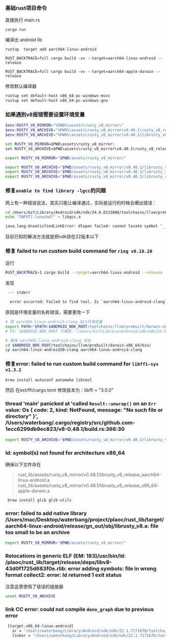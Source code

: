 ### 基础rust项目命令

直接执行 main.rs

```shell
cargo run
```

编译出 android lib

```shell
rustup  target add aarch64-linux-android

RUST_BACKTRACE=full cargo build -vv --target=aarch64-linux-android --release

RUST_BACKTRACE=full cargo build -vv --target=aarch64-apple-darwin --release
```

修改默认编译器

```bash
rustup set default-host x86_64-pc-windows-msvc
rustup set default-host x86_64-pc-windows-gnu
```

### 如果遇到v8报错需要设置环境变量

```powershell
$env:RUSTY_V8_MIRROR="%PWD%\assets\rusty_v8_mirror\"
$env:RUSTY_V8_ARCHIVE="%PWD%\assets\rusty_v8_mirror\v0.48.1\rusty_v8_release_x86_64-pc-windows-msvc.lib"
$env:RUSTY_V8_ARCHIVE="%PWD%\assets\rusty_v8_mirror\v0.48.1\librusty_v8_release_aarch64-linux-android.a"
```

```cmd
set RUSTY_V8_MIRROR=$PWD\assets\rusty_v8_mirror\
set RUSTY_V8_ARCHIVE=$PWD\assets\rusty_v8_mirror\v0.48.1\rusty_v8_release_x86_64-pc-windows-msvc.lib
```

```bash
export RUSTY_V8_MIRROR="$PWD/assets/rusty_v8_mirror/"

export RUSTY_V8_ARCHIVE="$PWD/assets/rusty_v8_mirror/v0.48.1/librusty_v8_release_aarch64-linux-android.a"
export RUSTY_V8_ARCHIVE="$PWD/assets/rusty_v8_mirror/v0.48.1/librusty_v8_release_aarch64-unknown-linux-gnu.a"
export RUSTY_V8_ARCHIVE="$PWD/assets/rusty_v8_mirror/v0.48.1/librusty_v8_release_aarch64-apple-darwin.a"
```

### 修复`unable to find library -lgcc`的问题

网上有一种错误说法，其实只能让编译通过，实际是运行的时候会爆出错误：

```bash
cd /Users/kzf/Library/Android/sdk/ndk/24.0.8215888/toolchains/llvm/prebuilt/darwin-x86_64/lib64/clang/14.0.1/lib/linux/aarch64
echo "INPUT(-lunwind)" > libgcc.a

java.lang.UnsatisfiedLinkError: dlopen failed: cannot locate symbol "__emutls_get_address" referenced by "/data/app/~~xgQux0SWdH8NR7GLHyXCNg==/org.bfchain.rust.example-1rL1uIoeTHAxKOyHiDM32w==/base.apk!/lib/arm64-v8a/librust_lib.so"...
```

目前已知的解决方法就是把ndk锁在22版本以下

### 修复 failed to run custom build command for `ring v0.16.20`

运行

```bash
RUST_BACKTRACE=1 cargo build --target=aarch64-linux-android --release
```

发现

```bash
 --- stderr

  error occurred: Failed to find tool. Is `aarch64-linux-android-clang` installed?
```

原因是环境变量的名称错误，需要更改一下

```bash
# 把 aarch64-linux-android-clang 加入环境变量
export PATH="$PATH:$ANDROID_NDK_ROOT/toolchains/llvm/prebuilt/darwin-x86_64/bin"
# PS: $ANDROID_NDK_ROOT 大概是："/Users/kzf/Library/Android/sdk/ndk/22.0.7026061" 需要代码NDK版本号

# 确保 aarch64-linux-android-clang 存在
cd $ANDROID_NDK_ROOT/toolchains/llvm/prebuilt/darwin-x86_64/bin/
cp aarch64-linux-android30-clang aarch64-linux-android-clang
```

### 修复error: failed to run custom build command for `libffi-sys v1.3.2`

```bash
brew install autoconf automake libtool
```

然后 在ext/ffi/cargo.toml
修改版本为：libffi = "3.0.0"

### thread 'main' panicked at 'called `Result::unwrap()` on an `Err` value: Os { code: 2, kind: NotFound, message: "No such file or directory" }', /Users/waterbang/.cargo/registry/src/github.com-1ecc6299db9ec823/v8-0.48.1/build.rs:366:30

```bash
export RUSTY_V8_ARCHIVE="$PWD/assets/rusty_v8_mirror/v0.48.1/librusty_v8_release_aarch64-linux-android.a"
```

### ld: symbol(s) not found for architecture x86_64

确保以下文件存在
  > rust_lib/assets/rusty_v8_mirror/v0.48.1/librusty_v8_release_aarch64-linux-android.a
  > rust_lib/assets/rusty_v8_mirror/v0.48.1/librusty_v8_release_x86_64-apple-darwin.a

```bash
 brew install glib glib-utils
```

### error: failed to add native library /Users/mac/Desktop/waterbang/project/plaoc/rust_lib/target/aarch64-linux-android/release/gn_out/obj/librusty_v8.a: file too small to be an archive

```bash
export RUSTY_V8_MIRROR="$PWD/assets/rusty_v8_mirror/"
```

### Relocations in generic ELF (EM: 183)/usr/bin/ld: /plaoc/rust_lib/target/release/deps/libv8-43d0f1725d683f0e.rlib: error adding symbols: file in wrong format  collect2: error: ld returned 1 exit status

注意这里使用了错误的链接器

```bash
unset RUSTY_V8_ARCHIVE
```

### link CC error: could not compile `deno_graph` due to previous error

```bash
 [target.x86_64-linux-android]
   ar = "/Users/waterbang/Library/Android/sdk/ndk/22.1.7171670/toolchains/llvm/prebuilt/darwin-x86_64/bin/x86_64-linux-android-ar"
   linker = "/Users/waterbang/Library/Android/sdk/ndk/22.1.7171670/toolchains/llvm/prebuilt/darwin-x86_64/bin/x86_64-linux-android28-clang++"
```
